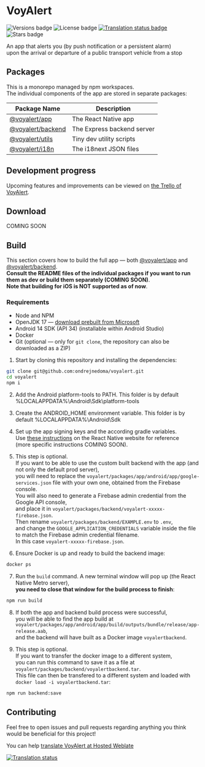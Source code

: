 # VoyAlert

<img src="https://img.shields.io/github/package-json/v/ondrejnedoma/voyalert/master?label=version&color" alt="Versions badge" />
<img src="https://img.shields.io/github/license/ondrejnedoma/voyalert?color" alt="License badge" />
<a href="https://hosted.weblate.org/engage/voyalert/">
<img src="https://hosted.weblate.org/widget/voyalert/translation/svg-badge.svg" alt="Translation status badge" />
</a>
<img src="https://img.shields.io/github/stars/ondrejnedoma/voyalert?style=flat" alt="Stars badge" />

An app that alerts you (by push notification or a persistent alarm) \
upon the arrival or departure of a public transport vehicle from a stop

## Packages

This is a monorepo managed by npm workspaces. \
The individual components of the app are stored in separate packages:

| Package Name                          | Description                |
| ------------------------------------- | -------------------------- |
| [@voyalert/app](voyalert/app)         | The React Native app       |
| [@voyalert/backend](voyalert/backend) | The Express backend server |
| [@voyalert/utils](voyalert/utils)     | Tiny dev utility scripts   |
| [@voyalert/i18n](voyalert/i18n)       | The i18next JSON files     |

## Development progress

Upcoming features and improvements can be viewed on [the Trello of VoyAlert](https://trello.com/b/P7mUIuCp/voyalert).

## Download

COMING SOON

## Build

This section covers how to build the full app — both [@voyalert/app](voyalert/app) and [@voyalert/backend](voyalert/backend). \
**Consult the README files of the individual packages if you want to run them as dev or build them separately (COMING SOON)**. \
**Note that building for iOS is NOT supported as of now**.

### Requirements

- Node and NPM
- OpenJDK 17 — [download prebuilt from Microsoft](https://learn.microsoft.com/en-us/java/openjdk/download#openjdk-17)
- Android 14 SDK (API 34) (installable within Android Studio)
- Docker
- Git (optional — only for `git clone`, the repository can also be downloaded as a ZIP)

1. Start by cloning this repository and installing the dependencies:

```sh
git clone git@github.com:ondrejnedoma/voyalert.git
cd voyalert
npm i
```

2. Add the Android platform-tools to PATH. This folder is by default %LOCALAPPDATA%\Android\Sdk\platform-tools

3. Create the ANDROID_HOME environment variable. This folder is by default %LOCALAPPDATA%\Android\Sdk

4. Set up the app signing keys and the according gradle variables. \
   Use [these instructions](https://reactnative.dev/docs/signed-apk-android) on the React Native website for reference \
   (more specific instructions COMING SOON).

5. This step is optional. \
   If you want to be able to use the custom built backend with the app (and not only the default prod server), \
   you will need to replace the `voyalert/packages/app/android/app/google-services.json` file with your own one, obtained from the Firebase console. \
   You will also need to generate a Firebase admin credential from the Google API console, \
   and place it in `voyalert/packages/backend/voyalert-xxxxx-firebase.json`. \
   Then rename `voyalert/packages/backend/EXAMPLE.env` to `.env`, \
   and change the `GOOGLE_APPLICATION_CREDENTIALS` variable inside the file to match the Firebase admin credential filename. \
   In this case `voyalert-xxxxx-firebase.json`.

6. Ensure Docker is up and ready to build the backend image:

```sh
docker ps
```

7. Run the `build` command. A new terminal window will pop up (the React Native Metro server), \
   **you need to close that window for the build process to finish**:

```sh
npm run build
```

8. If both the app and backend build process were successful, \
   you will be able to find the app build at `voyalert/packages/app/android/app/build/outputs/bundle/release/app-release.aab`, \
   and the backend will have built as a Docker image `voyalertbackend`.

9. This step is optional. \
   If you want to transfer the docker image to a different system, \
   you can run this command to save it as a file at `voyalert/packages/backend/voyalertbackend.tar`. \
   This file can then be transfered to a different system and loaded with `docker load -i voyalertbackend.tar`:

```sh
npm run backend:save
```

## Contributing

Feel free to open issues and pull requests regarding anything you think would be beneficial for this project!

You can help [translate VoyAlert at Hosted Weblate](https://hosted.weblate.org/engage/voyalert/)

<a href="https://hosted.weblate.org/engage/voyalert/">
<img src="https://hosted.weblate.org/widget/voyalert/translation/multi-auto.svg" alt="Translation status" />
</a>
